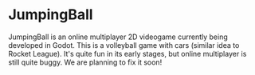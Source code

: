# JumpingBall

JumpingBall is an online multiplayer 2D videogame currently being developed in Godot.
This is a volleyball game with cars (similar idea to Rocket League). It's quite fun in its early stages, but online multiplayer is still quite buggy. We are planning to fix it soon!
